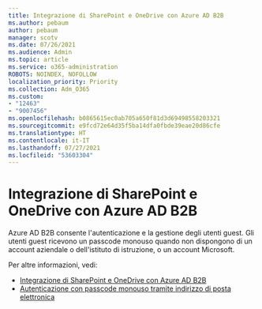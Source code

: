 ```yaml
---
title: Integrazione di SharePoint e OneDrive con Azure AD B2B
ms.author: pebaum
author: pebaum
manager: scotv
ms.date: 07/26/2021
ms.audience: Admin
ms.topic: article
ms.service: o365-administration
ROBOTS: NOINDEX, NOFOLLOW
localization_priority: Priority
ms.collection: Adm_O365
ms.custom:
- "12463"
- "9007456"
ms.openlocfilehash: b0865615ec0ab705a650f81d3d69498558203321
ms.sourcegitcommit: e9fcd72e64d35f5ba14dfa0fbde39eae20d86cfe
ms.translationtype: HT
ms.contentlocale: it-IT
ms.lasthandoff: 07/27/2021
ms.locfileid: "53603304"
---
```

# <a name="sharepoint-and-onedrive-integration-with-azure-ad-b2b"></a>Integrazione di SharePoint e OneDrive con Azure AD B2B

Azure AD B2B consente l'autenticazione e la gestione degli utenti guest. Gli utenti guest ricevono un passcode monouso quando non dispongono di un account aziendale o dell'istituto di istruzione, o un account Microsoft.

Per altre informazioni, vedi: 

- [Integrazione di SharePoint e OneDrive con Azure AD B2B](/sharepoint/sharepoint-azureb2b-integration)
- [Autenticazione con passcode monouso tramite indirizzo di posta elettronica](/azure/active-directory/external-identities/one-time-passcode)

